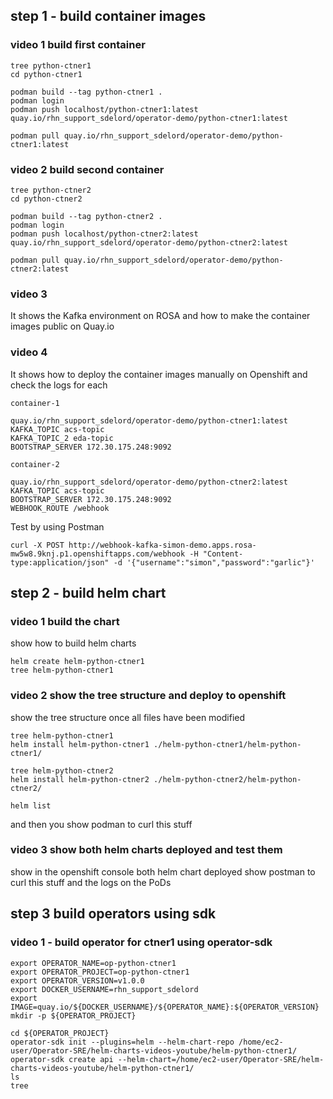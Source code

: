 

## step 1 - build container images

### video 1 build first container
```
tree python-ctner1
cd python-ctner1

podman build --tag python-ctner1 .
podman login
podman push localhost/python-ctner1:latest quay.io/rhn_support_sdelord/operator-demo/python-ctner1:latest

podman pull quay.io/rhn_support_sdelord/operator-demo/python-ctner1:latest
```

### video 2 build second container
```
tree python-ctner2
cd python-ctner2

podman build --tag python-ctner2 .
podman login
podman push localhost/python-ctner2:latest quay.io/rhn_support_sdelord/operator-demo/python-ctner2:latest

podman pull quay.io/rhn_support_sdelord/operator-demo/python-ctner2:latest
```

### video 3 

It shows the Kafka environment on ROSA and how to make the container images public on Quay.io

### video 4


It shows how to deploy the container images manually on Openshift and check the logs for each
```
container-1 

quay.io/rhn_support_sdelord/operator-demo/python-ctner1:latest
KAFKA_TOPIC acs-topic
KAFKA_TOPIC_2 eda-topic
BOOTSTRAP_SERVER 172.30.175.248:9092

container-2 

quay.io/rhn_support_sdelord/operator-demo/python-ctner2:latest
KAFKA_TOPIC acs-topic
BOOTSTRAP_SERVER 172.30.175.248:9092
WEBHOOK_ROUTE /webhook
```
Test by using Postman
```
curl -X POST http://webhook-kafka-simon-demo.apps.rosa-mw5w8.9knj.p1.openshiftapps.com/webhook -H "Content-type:application/json" -d '{"username":"simon","password":"garlic"}'
```

## step 2 - build helm chart

### video 1 build the chart
show how to build helm charts

```
helm create helm-python-ctner1
tree helm-python-ctner1

```

### video 2 show the tree structure and deploy to openshift
show the tree structure once all files have been modified

```
tree helm-python-ctner1
helm install helm-python-ctner1 ./helm-python-ctner1/helm-python-ctner1/

tree helm-python-ctner2
helm install helm-python-ctner2 ./helm-python-ctner2/helm-python-ctner2/

helm list
```

and then you show podman to curl this stuff


### video 3 show both helm charts deployed and test them

show in the openshift console both helm chart deployed
show postman to curl this stuff and the logs on the PoDs


## step 3 build operators using sdk
### video 1 - build operator for ctner1 using operator-sdk

```
export OPERATOR_NAME=op-python-ctner1
export OPERATOR_PROJECT=op-python-ctner1
export OPERATOR_VERSION=v1.0.0
export DOCKER_USERNAME=rhn_support_sdelord
export IMAGE=quay.io/${DOCKER_USERNAME}/${OPERATOR_NAME}:${OPERATOR_VERSION}
mkdir -p ${OPERATOR_PROJECT}

cd ${OPERATOR_PROJECT}
operator-sdk init --plugins=helm --helm-chart-repo /home/ec2-user/Operator-SRE/helm-charts-videos-youtube/helm-python-ctner1/
operator-sdk create api --helm-chart=/home/ec2-user/Operator-SRE/helm-charts-videos-youtube/helm-python-ctner1/
ls
tree
```




